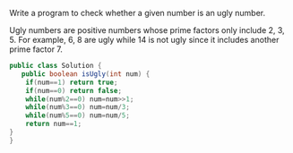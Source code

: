 Write a program to check whether a given number is an ugly number.

Ugly numbers are positive numbers whose prime factors only include 2, 3, 5. For example, 6, 8 are ugly while 14 is not ugly since it includes another prime factor 7.

```java
public class Solution {
   public boolean isUgly(int num) {
    if(num==1) return true;
    if(num==0) return false;
	while(num%2==0) num=num>>1;
	while(num%3==0) num=num/3;
	while(num%5==0) num=num/5;
    return num==1;
}
}
```
